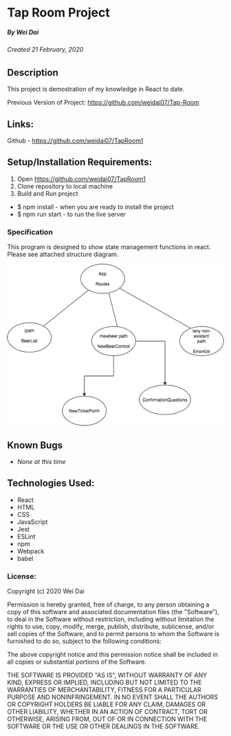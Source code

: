 # Tap Room Project
##### By Wei Dai
###### Created 21 February, 2020

## Description

This project is demostration of my knowledge in React to date. 

Previous Version of Project: https://github.com/weidai07/Tap-Room 

## Links:

Github - https://github.com/weidai07/TapRoom1

## Setup/Installation Requirements:

1. Open https://github.com/weidai07/TapRoom1
2. Clone repository to local machine 
3. Build and Run project

  - $ npm install - when you are ready to install the project 
  - $ npm run start - to run the live server

### Specification

This program is designed to show state management functions in react. Please see attached structure diagram. 

![Project Structure Diagram](/RouteStructure.png)

## Known Bugs

* _None at this time_

## Technologies Used:

* React
* HTML
* CSS
* JavaScript
* Jest
* ESLint
* npm
* Webpack
* babel

### License:

Copyright (c) 2020 Wei Dai

Permission is hereby granted, free of charge, to any person obtaining a copy of this software and associated documentation files (the "Software"), to deal in the Software without restriction, including without limitation the rights to use, copy, modify, merge, publish, distribute, sublicense, and/or sell copies of the Software, and to permit persons to whom the Software is furnished to do so, subject to the following conditions:

The above copyright notice and this permission notice shall be included in all copies or substantial portions of the Software.

THE SOFTWARE IS PROVIDED "AS IS", WITHOUT WARRANTY OF ANY KIND, EXPRESS OR IMPLIED, INCLUDING BUT NOT LIMITED TO THE WARRANTIES OF MERCHANTABILITY, FITNESS FOR A PARTICULAR PURPOSE AND NONINFRINGEMENT. IN NO EVENT SHALL THE AUTHORS OR COPYRIGHT HOLDERS BE LIABLE FOR ANY CLAIM, DAMAGES OR OTHER LIABILITY, WHETHER IN AN ACTION OF CONTRACT, TORT OR OTHERWISE, ARISING FROM, OUT OF OR IN CONNECTION WITH THE SOFTWARE OR THE USE OR OTHER DEALINGS IN THE SOFTWARE.